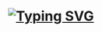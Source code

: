# [![Typing SVG](https://readme-typing-svg.demolab.com?font=Fira+Code&size=24&pause=1000&color=D20000&random=false&width=435&lines=Antonino+Lorenzo)](https://git.io/typing-svg)

<!--
![tryhackme stats](./assets/thm_badge.jpg)

[![My Skills](https://skillicons.dev/icons?i=python,fastapi,docker)](https://skillicons.dev)




## Blog

### 📓 Latest AI Articles

- [Free Inference Is All I Need: How to Run Large Language Models for Free Using Google Colab](https://medium.com/@lorenzoantonino946/free-inference-is-all-i-need-how-to-run-large-language-models-for-free-using-google-colab-fe961e86503b)

### 📛 Latest CTF Writeups





[![Top Langs](https://github-readme-stats.vercel.app/api/top-langs/?username=antoninoLorenzo&layout=compact&theme=shadow_red)](https://github.com/anuraghazra/github-readme-stats)

https://readme-typing-svg.demolab.com/demo/
https://skillicons.dev/
-->

